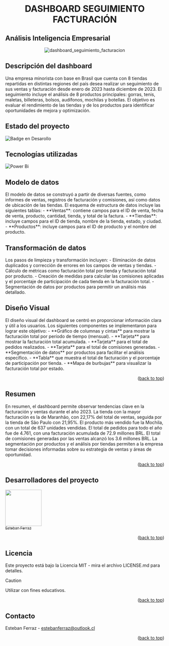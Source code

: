 
<h1 align="center"> DASHBOARD SEGUIMIENTO FACTURACIÓN </h1>
<h2>Análisis Inteligencia Empresarial</h2>

<div align="center">  
  
![dashboard_seguimiento_facturacion](https://github.com/estebanferraz1/portafolio_business_intelligence/assets/125892411/995c9e8a-e4b4-4b83-81af-c4c2b5e06149)
</div> 

<h2>Descripción del dashboard</h2>
Una empresa minorista con base en Brasil que cuenta con 8 tiendas repartidas en distintas regiones del país desea realizar un seguimiento de sus ventas y facturación desde enero de 2023 hasta diciembre de 2023. El seguimiento incluye el análisis de 8 productos principales: gorras, tenis, maletas, billeteras, bolsos, audífonos, mochilas y botellas. El objetivo es evaluar el rendimiento de las tiendas y de los productos para identificar oportunidades de mejora y optimización.

<h2>Estado del proyecto</h2>

![Badge en Desarollo](https://img.shields.io/badge/STATUS-%20FINALIZADO-green)
> 

<h2>Tecnologías utilizadas</h2>

![Power Bi](https://img.shields.io/badge/power_bi-F2C811?style=for-the-badge&logo=powerbi&logoColor=black)


<h2>Modelo de datos</h2>
El modelo de datos se construyó a partir de diversas fuentes, como informes de ventas, registros de facturación y comisiones, así como datos de ubicación de las tiendas. El esquema de estructura de datos incluye las siguientes tablas:
- **Ventas**: contiene campos para el ID de venta, fecha de venta, producto, cantidad, tienda, y total de la factura.
- **Tiendas**: incluye campos para el ID de tienda, nombre de la tienda, estado, y ciudad.
- **Productos**: incluye campos para el ID de producto y el nombre del producto.

<h2>Transformación de datos</h2>
Los pasos de limpieza y transformación incluyen:
- Eliminación de datos duplicados y corrección de errores en los campos de ventas y tiendas.
- Cálculo de métricas como facturación total por tienda y facturación total por producto.
- Creación de medidas para calcular las comisiones aplicadas y el porcentaje de participación de cada tienda en la facturación total.
- Segmentación de datos por productos para permitir un análisis más detallado.

<h2>Diseño Visual</h2>
El diseño visual del dashboard se centró en proporcionar información clara y útil a los usuarios. Los siguientes componentes se implementaron para lograr este objetivo:
- **Gráfico de columnas y cintas** para mostrar la facturación total por período de tiempo (mensual).
- **Tarjeta** para mostrar la facturación total acumulada.
- **Tarjeta** para el total de pedidos realizados.
- **Tarjeta** para el total de comisiones generadas.
- **Segmentación de datos** por productos para facilitar el análisis específico.
- **Tabla** que muestra el total de facturación y el porcentaje de participación por tienda.
- **Mapa de burbujas** para visualizar la facturación total por estado.

<p align="right">(<a href="#readme-top">back to top</a>)</p>

<h2>Resumen</h2>
En resumen, el dashboard permite observar tendencias clave en la facturación y ventas durante el año 2023. La tienda con la mayor facturación es la de Maranhão, con 22,17% del total de ventas, seguida por la tienda de São Paulo con 21,95%. El producto más vendido fue la Mochila, con un total de 637 unidades vendidas. El total de pedidos para todo el año fue de 4.761, con una facturación acumulada de 72.9 millones BRL. El total de comisiones generadas por las ventas alcanzó los 3.6 millones BRL. La segmentación por productos y el análisis por tiendas permiten a la empresa tomar decisiones informadas sobre su estrategia de ventas y áreas de oportunidad.

<p align="right">(<a href="#readme-top">back to top</a>)</p>

<h2>Desarrolladores del proyecto</h2>

  [<img src="https://avatars.githubusercontent.com/u/125892411?v=4" width=115><br><sub>Esteban Ferraz</sub>](https://github.com/estebanferraz1)


<p align="right">(<a href="#readme-top">back to top</a>)</p>

<h2>Licencia</h2>

Este proyecto está bajo la Licencia MIT - mira el archivo LICENSE.md para detalles.

> [!CAUTION]
> 
> Utilizar con fines educativos.

<p align="right">(<a href="#readme-top">back to top</a>)</p>

<h2>Contacto</h2>

Esteban Ferraz - estebanferraz@outlook.cl

<p align="right">(<a href="#readme-top">back to top</a>)</p>
